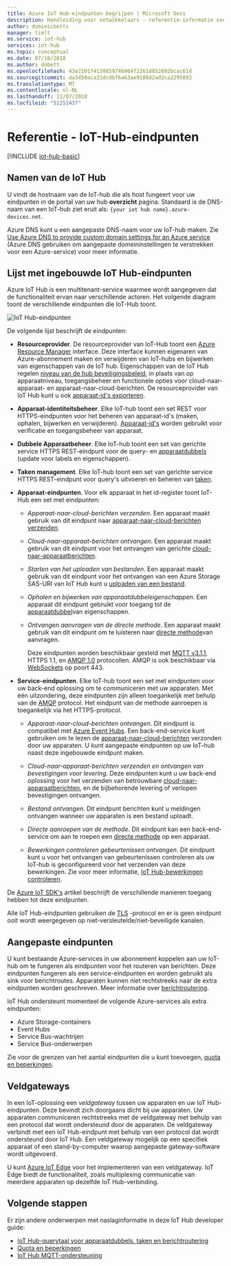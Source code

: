 ```yaml
---
title: Azure IoT Hub-eindpunten begrijpen | Microsoft Docs
description: Handleiding voor ontwikkelaars - referentie-informatie over IoT Hub apparaat gerichte en gerichte service-eindpunten.
author: dominicbetts
manager: timlt
ms.service: iot-hub
services: iot-hub
ms.topic: conceptual
ms.date: 07/18/2018
ms.author: dobett
ms.openlocfilehash: 43e2101f413985974b964f2261d852692bcac61d
ms.sourcegitcommit: da3459aca32dcdbf6a63ae9186d2ad2ca2295893
ms.translationtype: MT
ms.contentlocale: nl-NL
ms.lasthandoff: 11/07/2018
ms.locfileid: "51251437"
---
```

# <a name="reference---iot-hub-endpoints"></a>Referentie - IoT-Hub-eindpunten

[!INCLUDE [iot-hub-basic](../../includes/iot-hub-basic-partial.md)]

## <a name="iot-hub-names"></a>Namen van de IoT Hub

U vindt de hostnaam van de IoT-hub die als host fungeert voor uw eindpunten in de portal van uw hub **overzicht** pagina. Standaard is de DNS-naam van een IoT-hub ziet eruit als: `{your iot hub name}.azure-devices.net`.

Azure DNS kunt u een aangepaste DNS-naam voor uw IoT-hub maken. Zie [Use Azure DNS to provide custom domain settings for an Azure service](../dns/dns-custom-domain.md) (Azure DNS gebruiken om aangepaste domeininstellingen te verstrekken voor een Azure-service) voor meer informatie.

## <a name="list-of-built-in-iot-hub-endpoints"></a>Lijst met ingebouwde IoT Hub-eindpunten

Azure IoT Hub is een multitenant-service waarmee wordt aangegeven dat de functionaliteit ervan naar verschillende actoren. Het volgende diagram toont de verschillende eindpunten die IoT-Hub toont.

![IoT Hub-eindpunten](./media/iot-hub-devguide-endpoints/endpoints.png)

De volgende lijst beschrijft de eindpunten:

* **Resourceprovider**. De resourceprovider van IoT-Hub toont een [Azure Resource Manager](../azure-resource-manager/resource-group-overview.md) interface. Deze interface kunnen eigenaren van Azure-abonnement maken en verwijderen van IoT-hubs en bijwerken van eigenschappen van de IoT hub. Eigenschappen van de IoT Hub regelen [niveau van de hub beveiligingsbeleid](iot-hub-devguide-security.md#access-control-and-permissions), in plaats van op apparaatniveau, toegangsbeheer en functionele opties voor cloud-naar-apparaat- en apparaat-naar-cloud-berichten. De resourceprovider van IoT Hub kunt u ook [apparaat-id's exporteren](iot-hub-devguide-identity-registry.md#import-and-export-device-identities).

* **Apparaat-identiteitsbeheer**. Elke IoT-hub toont een set REST voor HTTPS-eindpunten voor het beheren van apparaat-id's (maken, ophalen, bijwerken en verwijderen). [Apparaat-id's](iot-hub-devguide-identity-registry.md) worden gebruikt voor verificatie en toegangsbeheer van apparaat.

* **Dubbele Apparaatbeheer**. Elke IoT-hub toont een set van gerichte service HTTPS REST-eindpunt voor de query- en [apparaatdubbels](iot-hub-devguide-device-twins.md) (update voor labels en eigenschappen).

* **Taken management**. Elke IoT-hub toont een set van gerichte service HTTPS REST-eindpunt voor query's uitvoeren en beheren van [taken](iot-hub-devguide-jobs.md).

* **Apparaat-eindpunten**. Voor elk apparaat in het id-register toont IoT-Hub een set met eindpunten:

  * *Apparaat-naar-cloud-berichten verzenden*. Een apparaat maakt gebruik van dit eindpunt naar [apparaat-naar-cloud-berichten verzenden](iot-hub-devguide-messages-d2c.md).

  * *Cloud-naar-apparaat-berichten ontvangen*. Een apparaat maakt gebruik van dit eindpunt voor het ontvangen van gerichte [cloud-naar-apparaatberichten](iot-hub-devguide-messages-c2d.md).

  * *Starten van het uploaden van bestanden*. Een apparaat maakt gebruik van dit eindpunt voor het ontvangen van een Azure Storage SAS-URI van IoT Hub kunt u [uploaden van een bestand](iot-hub-devguide-file-upload.md).

  * *Ophalen en bijwerken van apparaatdubbeleigenschappen*. Een apparaat dit eindpunt gebruikt voor toegang tot de [apparaatdubbel](iot-hub-devguide-device-twins.md)van eigenschappen.

  * *Ontvangen aanvragen van de directe methode*. Een apparaat maakt gebruik van dit eindpunt om te luisteren naar [directe methode](iot-hub-devguide-direct-methods.md)van aanvragen.

    Deze eindpunten worden beschikbaar gesteld met [MQTT v3.1.1](http://mqtt.org/), HTTPS 1.1, en [AMQP 1.0](https://www.amqp.org/) protocollen. AMQP is ook beschikbaar via [WebSockets](https://tools.ietf.org/html/rfc6455) op poort 443.

* **Service-eindpunten**. Elke IoT-hub toont een set met eindpunten voor uw back-end oplossing om te communiceren met uw apparaten. Met één uitzondering, deze eindpunten zijn alleen toegankelijk met behulp van de [AMQP](https://www.amqp.org/) protocol. Het eindpunt van de methode aanroepen is toegankelijk via het HTTPS-protocol.
  
  * *Apparaat-naar-cloud-berichten ontvangen*. Dit eindpunt is compatibel met [Azure Event Hubs](https://azure.microsoft.com/documentation/services/event-hubs/). Een back-end-service kunt gebruiken om te lezen de [apparaat-naar-cloud-berichten](iot-hub-devguide-messages-d2c.md) verzonden door uw apparaten. U kunt aangepaste eindpunten op uw IoT-hub naast deze ingebouwde eindpunt maken.
  
  * *Cloud-naar-apparaat-berichten verzenden en ontvangen van bevestigingen voor levering*. Deze eindpunten kunt u uw back-end oplossing voor het verzenden van betrouwbare [cloud-naar-apparaatberichten](iot-hub-devguide-messages-c2d.md), en de bijbehorende levering of verlopen bevestigingen ontvangen.
  
  * *Bestand ontvangen*. Dit eindpunt berichten kunt u meldingen ontvangen wanneer uw apparaten is een bestand uploadt. 
  
  * *Directe aanroepen van de methode*. Dit eindpunt kan een back-end-service om aan te roepen een [directe methode](iot-hub-devguide-direct-methods.md) op een apparaat.
  
  * *Bewerkingen controleren gebeurtenissen ontvangen*. Dit eindpunt kunt u voor het ontvangen van gebeurtenissen controleren als uw IoT-hub is geconfigureerd voor het verzenden van deze bewerkingen. Zie voor meer informatie, [IoT Hub-bewerkingen controleren](iot-hub-operations-monitoring.md).

De [Azure IoT SDK's](iot-hub-devguide-sdks.md) artikel beschrijft de verschillende manieren toegang hebben tot deze eindpunten.

Alle IoT Hub-eindpunten gebruiken de [TLS](https://tools.ietf.org/html/rfc5246) -protocol en er is geen eindpunt ooit wordt weergegeven op niet-versleutelde/niet-beveiligde kanalen.

## <a name="custom-endpoints"></a>Aangepaste eindpunten

U kunt bestaande Azure-services in uw abonnement koppelen aan uw IoT-hub om te fungeren als eindpunten voor het routeren van berichten. Deze eindpunten fungeren als een service-eindpunten en worden gebruikt als sink voor berichtroutes. Apparaten kunnen niet rechtstreeks naar de extra eindpunten worden geschreven. Meer informatie over [berichtroutering](../iot-hub/iot-hub-devguide-messages-d2c.md).

IoT Hub ondersteunt momenteel de volgende Azure-services als extra eindpunten:

* Azure Storage-containers
* Event Hubs
* Service Bus-wachtrijen
* Service Bus-onderwerpen

Zie voor de grenzen van het aantal eindpunten die u kunt toevoegen, [quota en beperkingen](iot-hub-devguide-quotas-throttling.md).

## <a name="field-gateways"></a>Veldgateways

In een IoT-oplossing een *veldgateway* tussen uw apparaten en uw IoT Hub-eindpunten. Deze bevindt zich doorgaans dicht bij uw apparaten. Uw apparaten communiceren rechtstreeks met de veldgateway met behulp van een protocol dat wordt ondersteund door de apparaten. De veldgateway verbindt met een IoT Hub-eindpunt met behulp van een protocol dat wordt ondersteund door IoT Hub. Een veldgateway mogelijk op een specifiek apparaat of een stand-by-computer waarop aangepaste gateway-software wordt uitgevoerd.

U kunt [Azure IoT Edge](/azure/iot-edge/) voor het implementeren van een veldgateway. IoT Edge biedt de functionaliteit, zoals multiplexing communicatie van meerdere apparaten op dezelfde IoT Hub-verbinding.

## <a name="next-steps"></a>Volgende stappen

Er zijn andere onderwerpen met naslaginformatie in deze IoT Hub developer guide:

* [IoT Hub-querytaal voor apparaatdubbels, taken en berichtroutering](iot-hub-devguide-query-language.md)
* [Quota en beperkingen](iot-hub-devguide-quotas-throttling.md)
* [IoT Hub MQTT-ondersteuning](iot-hub-mqtt-support.md)
